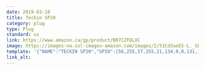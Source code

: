 ```yaml
---
date: 2019-03-10
title: Teckin SP20
category: plug
type: Plug
standard: us
link: https://www.amazon.ca/gp/product/B07CZFDLXC
image: https://images-na.ssl-images-amazon.com/images/I/51Cd3ueE5-L._SL1001_.jpg
template: '{"NAME":"TECKIN SP20","GPIO":[56,255,57,255,21,134,0,0,131,17,132,0,0],"FLAG":0,"BASE":45}' 
link_alt: 
---
```









